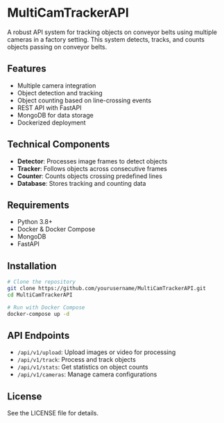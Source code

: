 # MultiCamTrackerAPI

A robust API system for tracking objects on conveyor belts using multiple cameras in a factory setting. This system detects, tracks, and counts objects passing on conveyor belts.

## Features
- Multiple camera integration
- Object detection and tracking
- Object counting based on line-crossing events
- REST API with FastAPI
- MongoDB for data storage
- Dockerized deployment

## Technical Components
- **Detector**: Processes image frames to detect objects
- **Tracker**: Follows objects across consecutive frames
- **Counter**: Counts objects crossing predefined lines
- **Database**: Stores tracking and counting data

## Requirements
- Python 3.8+
- Docker & Docker Compose
- MongoDB
- FastAPI

## Installation
```bash
# Clone the repository
git clone https://github.com/yourusername/MultiCamTrackerAPI.git
cd MultiCamTrackerAPI

# Run with Docker Compose
docker-compose up -d
```

## API Endpoints
- `/api/v1/upload`: Upload images or video for processing
- `/api/v1/track`: Process and track objects
- `/api/v1/stats`: Get statistics on object counts
- `/api/v1/cameras`: Manage camera configurations

## License
See the LICENSE file for details.
